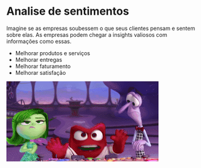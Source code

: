 # Analise de sentimentos

Imagine se as empresas soubessem o que seus clientes pensam e sentem sobre elas. 
As empresas podem chegar a insights valiosos com informações como essas.

- Melhorar produtos e serviços
- Melhorar entregas
- Melhorar faturamento
- Melhorar satisfação

![imagem dos_sentimentos1](sentimentos_1.gif)



